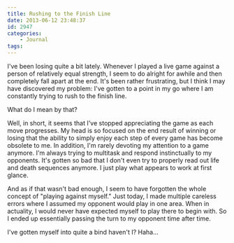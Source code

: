 ```yaml
---
title: Rushing to the Finish Line
date: 2013-06-12 23:48:37
id: 2947
categories:
	- Journal
tags:
---
```


I've been losing quite a bit lately. Whenever I played a live game against a person of relatively equal strength, I seem to do alright for awhile and then completely fall apart at the end. It's been rather frustrating, but I think I may have discovered my problem: I've gotten to a point in my go where I am constantly trying to rush to the finish line.

What do I mean by that?

Well, in short, it seems that I've stopped appreciating the game as each move progresses. My head is so focused on the end result of winning or losing that the ability to simply enjoy each step of every game has become obsolete to me. In addition, I'm rarely devoting my attention to a game anymore. I'm always trying to multitask and respond instinctually to my opponents. It's gotten so bad that I don't even try to properly read out life and death sequences anymore. I just play what appears to work at first glance.

And as if that wasn't bad enough, I seem to have forgotten the whole concept of "playing against myself." Just today, I made multiple careless errors where I assumed my opponent would play in one area. When in actuality, I would never have expected myself to play there to begin with. So I ended up essentially passing the turn to my opponent time after time.

I've gotten myself into quite a bind haven't I? Haha...